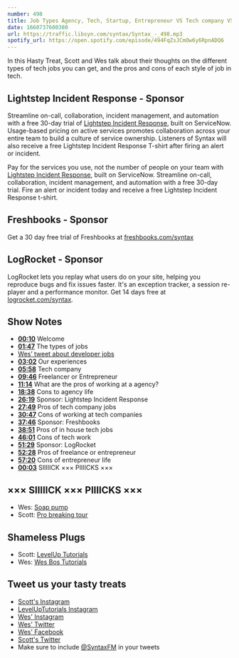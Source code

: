 ```yaml
---
number: 498
title: Job Types Agency, Tech, Startup, Entrepreneur VS Tech company VS In House
date: 1660737600380
url: https://traffic.libsyn.com/syntax/Syntax_-_498.mp3
spotify_url: https://open.spotify.com/episode/494FqZsJCmOw6y6RpnADQ6
---
```


In this Hasty Treat, Scott and Wes talk about their thoughts on the different types of tech jobs you can get, and the pros and cons of each style of job in tech.

## Lightstep Incident Response - Sponsor

Streamline on-call, collaboration, incident management, and automation with a free 30-day trial of [Lightstep Incident Response](http://lightstep.com/syntax), built on ServiceNow. Usage-based pricing on active services promotes collaboration across your entire team to build a culture of service ownership. Listeners of Syntax will also receive a free Lightstep Incident Response T-shirt after firing an alert or incident.

Pay for the services you use, not the number of people on your team with [Lightstep Incident Response](http://lightstep.com/syntax), built on ServiceNow. Streamline on-call, collaboration, incident management, and automation with a free 30-day trial. Fire an alert or incident today and receive a free Lightstep Incident Response t-shirt.

## Freshbooks - Sponsor

Get a 30 day free trial of Freshbooks at [freshbooks.com/syntax](https://freshbooks.com/syntax)

## LogRocket - Sponsor

LogRocket lets you replay what users do on your site, helping you reproduce bugs and fix issues faster. It's an exception tracker, a session re-player and a performance monitor. Get 14 days free at [logrocket.com/syntax](https://logrocket.com/syntax).

## Show Notes

* **[00:10](#t=00:10)** Welcome
* **[01:47](#t=01:47)** The types of jobs
* [Wes’ tweet about developer jobs](https://twitter.com/wesbos/status/1556647760379650048?s=21&t=j8S5yG0EUhTCdyun3JEZ4g)
* **[03:02](#t=03:02)** Our experiences
* **[05:58](#t=05:58)** Tech company
* **[09:46](#t=09:46)** Freelancer or Entrepreneur
* **[11:14](#t=11:14)** What are the pros of working at a agency?
* **[18:38](#t=18:38)** Cons to agency life
* **[26:19](#t=26:19)** Sponsor: Lightstep Incident Response
* **[27:49](#t=27:49)** Pros of tech company jobs
* **[30:47](#t=30:47)** Cons of working at tech companies
* **[37:46](#t=37:46)** Sponsor: Freshbooks
* **[38:51](#t=38:51)** Pros of in house tech jobs
* **[46:01](#t=46:01)** Cons of tech work
* **[51:29](#t=51:29)** Sponsor: LogRocket
* **[52:28](#t=52:28)** Pros of freelance or entrepreneur
* **[57:20](#t=57:20)** Cons of entrepreneur life
* **[00:03](#t=00:03)** SIIIIICK ××× PIIIICKS ×××

## ××× SIIIIICK ××× PIIIICKS ×××

* Wes: [Soap pump](https://amzn.to/3QbrVLd)
* Scott: [Pro breaking tour](https://www.youtube.com/watch?v=Yi7H21E4nys)

## Shameless Plugs

* Scott: [LevelUp Tutorials](https://leveluptutorials.com/tutorials/keystone-js/introduction)
* Wes: [Wes Bos Tutorials](https://wesbos.com/courses)

## Tweet us your tasty treats

* [Scott's Instagram](https://www.instagram.com/stolinski/)
* [LevelUpTutorials Instagram](https://www.instagram.com/LevelUpTutorials/)
* [Wes' Instagram](https://www.instagram.com/wesbos/)
* [Wes' Twitter](https://twitter.com/wesbos)
* [Wes' Facebook](https://www.facebook.com/wesbos.developer)
* [Scott's Twitter](https://twitter.com/stolinski)
* Make sure to include [@SyntaxFM](https://twitter.com/SyntaxFM) in your tweets
